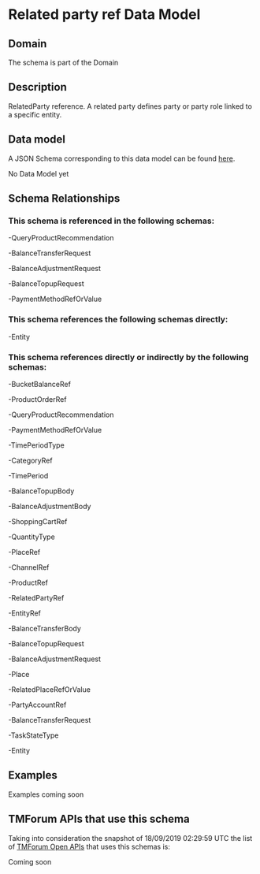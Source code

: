 # Related party ref Data Model

## Domain

The  schema is part of the  Domain

## Description

RelatedParty reference. A related party defines party or party role linked to a specific entity.

## Data model

A JSON Schema corresponding to this data model can be found
[here](https://github.com/tmforum-rand/schemas/blob/master/EngagedParty/RelatedPartyRef.schema.json).

No Data Model yet

## Schema Relationships

### This schema is referenced in the following schemas:

-QueryProductRecommendation

-BalanceTransferRequest

-BalanceAdjustmentRequest

-BalanceTopupRequest

-PaymentMethodRefOrValue

### This schema references the following schemas directly:

-Entity

### This schema references directly or indirectly by the following schemas:

-BucketBalanceRef

-ProductOrderRef

-QueryProductRecommendation

-PaymentMethodRefOrValue

-TimePeriodType

-CategoryRef

-TimePeriod

-BalanceTopupBody

-BalanceAdjustmentBody

-ShoppingCartRef

-QuantityType

-PlaceRef

-ChannelRef

-ProductRef

-RelatedPartyRef

-EntityRef

-BalanceTransferBody

-BalanceTopupRequest

-BalanceAdjustmentRequest

-Place

-RelatedPlaceRefOrValue

-PartyAccountRef

-BalanceTransferRequest

-TaskStateType

-Entity



## Examples

Examples coming soon

## TMForum APIs that use this schema

Taking into consideration the snapshot of 18/09/2019 02:29:59 UTC the list of [TMForum Open APIs](https://www.tmforum.org/open-apis/) that uses this schemas is:

Coming soon